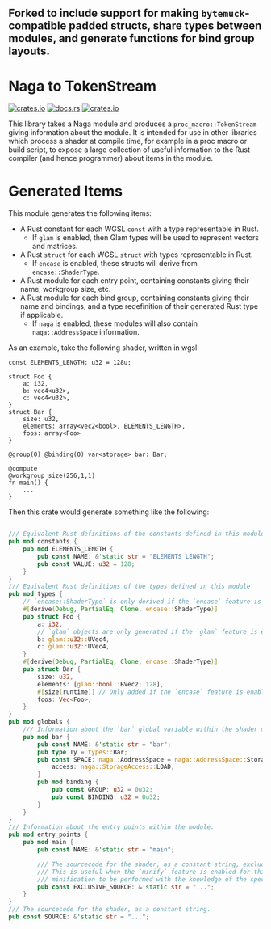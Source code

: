 ## Forked to include support for making `bytemuck`-compatible padded structs, share types between modules, and generate functions for bind group layouts.

# Naga to TokenStream
[![crates.io](https://img.shields.io/crates/v/naga-to-tokenstream.svg)](https://crates.io/crates/naga-to-tokenstream)
[![docs.rs](https://img.shields.io/docsrs/naga-to-tokenstream)](https://docs.rs/naga-to-tokenstream/latest/naga_to_tokenstream/)
[![crates.io](https://img.shields.io/crates/l/naga-to-tokenstream.svg)](https://github.com/LucentFlux/naga-to-tokenstream/blob/main/LICENSE)

This library takes a Naga module and produces a `proc_macro::TokenStream` giving information about the module. It is intended for use in other libraries which process a shader at compile time, for example in a proc macro or build script, to expose a large collection of useful information to the Rust compiler (and hence programmer) about items in the module.

# Generated Items

This module generates the following items:
 - A Rust constant for each WGSL `const` with a type representable in Rust.
   - If `glam` is enabled, then Glam types will be used to represent vectors and matrices.
 - A Rust `struct` for each WGSL `struct` with types representable in Rust.
   - If `encase` is enabled, these structs will derive from `encase::ShaderType`.
 - A Rust module for each entry point, containing constants giving their name, workgroup size, etc.
 - A Rust module for each bind group, containing constants giving their name and bindings, and a type redefinition of their generated Rust type if applicable. 
   - If `naga` is enabled, these modules will also contain `naga::AddressSpace` information.

As an example, take the following shader, written in wgsl:

```wgsl
const ELEMENTS_LENGTH: u32 = 128u;

struct Foo {
    a: i32,
    b: vec4<u32>,
    c: vec4<u32>,
}
struct Bar {
    size: u32,
    elements: array<vec2<bool>, ELEMENTS_LENGTH>,
    foos: array<Foo>
}

@group(0) @binding(0) var<storage> bar: Bar;

@compute
@workgroup_size(256,1,1)
fn main() {
    ...
}
```

Then this crate would generate something like the following:

```rust ignore

/// Equivalent Rust definitions of the constants defined in this module
pub mod constants {
    pub mod ELEMENTS_LENGTH {
        pub const NAME: &'static str = "ELEMENTS_LENGTH";
        pub const VALUE: u32 = 128;
    }
}
/// Equivalent Rust definitions of the types defined in this module
pub mod types {
    // `encase::ShaderType` is only derived if the `encase` feature is enabled.
    #[derive(Debug, PartialEq, Clone, encase::ShaderType)] 
    pub struct Foo {
        a: i32,
        // `glam` objects are only generated if the `glam` feature is enabled.
        b: glam::u32::UVec4, 
        c: glam::u32::UVec4,
    }
    #[derive(Debug, PartialEq, Clone, encase::ShaderType)]
    pub struct Bar {
        size: u32,
        elements: [glam::bool::BVec2; 128],
        #[size(runtime)] // Only added if the `encase` feature is enabled.
        foos: Vec<Foo>,
    }
}
pub mod globals {
    /// Information about the `bar` global variable within the shader module.
    pub mod bar {
        pub const NAME: &'static str = "bar";
        pub type Ty = types::Bar;
        pub const SPACE: naga::AddressSpace = naga::AddressSpace::Storage {
            access: naga::StorageAccess::LOAD,
        }
        pub mod binding {
            pub const GROUP: u32 = 0u32;
            pub const BINDING: u32 = 0u32;
        }
    }
}
/// Information about the entry points within the module.
pub mod entry_points {
    pub mod main {
        pub const NAME: &'static str = "main";

        /// The sourcecode for the shader, as a constant string, excluding any other entry points. 
        /// This is useful when the `minify` feature is enabled for this crate, as it allows more aggressive 
        /// minification to be performed with the knowledge of the specific entry point that will be used.
        pub const EXCLUSIVE_SOURCE: &'static str = "...";
    }
}
/// The sourcecode for the shader, as a constant string.
pub const SOURCE: &'static str = "...";
```
